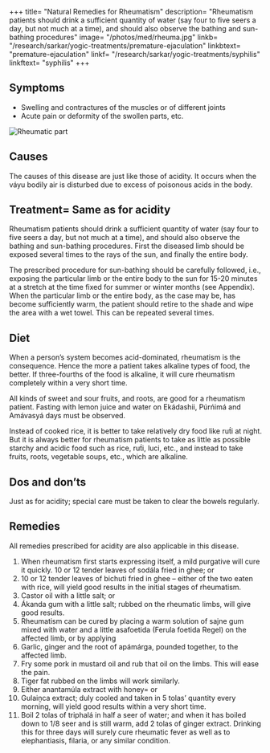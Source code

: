 +++
title= "Natural Remedies for Rheumatism"
description= "Rheumatism patients should drink a sufficient quantity of water (say four to five seers a day, but not much at a time), and should also observe the bathing and sun-bathing procedures"
image= "/photos/med/rheuma.jpg"
linkb= "/research/sarkar/yogic-treatments/premature-ejaculation"
linkbtext= "premature-ejaculation"
linkf= "/research/sarkar/yogic-treatments/syphilis"
linkftext= "syphilis"
+++

## Symptoms

- Swelling and contractures of the muscles or of different joints
- Acute pain or deformity of the swollen parts, etc.

![Rheumatic part](/photos/med/rheuma.jpg)


## Causes

The causes of this disease are just like those of acidity. It occurs when the váyu bodily air is disturbed due to excess of poisonous acids in the body.


## Treatment= Same as for acidity

Rheumatism patients should drink a sufficient quantity of water (say four to five seers a day, but not much at a time), and should also observe the bathing and sun-bathing procedures. First the diseased limb should be exposed several times to the rays of the sun, and finally the entire body. 

The prescribed procedure for sun-bathing should be carefully followed, i.e., exposing the particular limb or the entire body to the sun for 15-20 minutes at a stretch at the time fixed for summer or winter months (see Appendix). When the particular limb or the entire body, as the case may be, has become sufficiently warm, the patient should retire to the shade and wipe the area with a wet towel. This can be repeated several times.

## Diet

When a person’s system becomes acid-dominated, rheumatism is the consequence. Hence the more a patient takes alkaline types of food, the better. If three-fourths of the food is alkaline, it will cure rheumatism completely within a very short time. 

All kinds of sweet and sour fruits, and roots, are good for a rheumatism patient. Fasting with lemon juice and water on Ekádashii, Púrńimá and Amávasyá days must be observed. 

Instead of cooked rice, it is better to take relatively dry food like rut́i at night. But it is always better for rheumatism patients to take as little as possible starchy and acidic food such as rice, rut́i, luci, etc., and instead to take fruits, roots, vegetable soups, etc., which are alkaline.

## Dos and don’ts

Just as for acidity; special care must be taken to clear the bowels regularly.

## Remedies

All remedies prescribed for acidity are also applicable in this disease. 

1. When rheumatism first starts expressing itself, a mild purgative will cure it quickly. 10 or 12 tender leaves of sodála fried in ghee; or
2. 10 or 12 tender leaves of bichuti fried in ghee – either of the two eaten with rice, will yield good results in the initial stages of rheumatism.
3. Castor oil with a little salt; or
4. Ákanda gum with a little salt; rubbed on the rheumatic limbs, will give good results.
5. Rheumatism can be cured by placing a warm solution of sajne gum mixed with water and a little asafoetida (Ferula foetida Regel) on the affected limb, or by applying
6. Garlic, ginger and the root of apámárga, pounded together, to the affected limb.
7. Fry some pork in mustard oil and rub that oil on the limbs. This will ease the pain.
8. Tiger fat rubbed on the limbs will work similarly.
9. Either anantamúla extract with honey= or
10. Gulaiṋca extract; duly cooled and taken in 5 tolas’ quantity every morning, will yield good results within a very short time.
11. Boil 2 tolas of triphalá in half a seer of water; and when it has boiled down to 1/8 seer and is still warm, add 2 tolas of ginger extract. Drinking this for three days will surely cure rheumatic fever as well as to elephantiasis, filaria, or any similar condition.


<!-- ## Symptoms

- Pain in joints

## Cause

- Acidity

## Dos

- 20 min sunbathing + wet wipe 
- castor oil with salt on area
- asofatida + sajane gum on area
- garlic + ginger + apamarga on area
- pork on area
- drink triphala + ginger

## Don'ts

- don't eat breakfast and snacks 

 -->